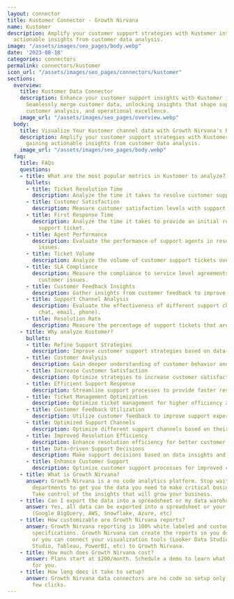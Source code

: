 ```yaml
---
layout: connector
title: Kustomer Connector - Growth Nirvana
name: Kustomer
description: Amplify your customer support strategies with Kustomer integration, gaining
  actionable insights from customer data analysis.
image: "/assets/images/seo_pages/body.webp"
date: '2023-08-18'
categories: connectors
permalink: connectors/kustomer
icon_url: "/assets/images/seo_pages/connectors/kustomer"
sections:
  overview:
    title: Kustomer Data Connector
    description: Enhance your customer support insights with Kustomer integration.
      Seamlessly merge customer data, unlocking insights that shape support strategies,
      customer analysis, and operational excellence.
    image_url: "/assets/images/seo_pages/overview.webp"
  body:
    title: Visualize Your Kustomer channel data with Growth Nirvana's Kustomer Connector
    description: Amplify your customer support strategies with Kustomer integration,
      gaining actionable insights from customer data analysis.
    image_url: "/assets/images/seo_pages/body.webp"
  faq:
    title: FAQs
    questions:
    - title: What are the most popular metrics in Kustomer to analyze?
      bullets:
      - title: Ticket Resolution Time
        description: Analyze the time it takes to resolve customer support tickets.
      - title: Customer Satisfaction
        description: Measure customer satisfaction levels with support interactions.
      - title: First Response Time
        description: Analyze the time it takes to provide an initial response to a
          support ticket.
      - title: Agent Performance
        description: Evaluate the performance of support agents in resolving customer
          issues.
      - title: Ticket Volume
        description: Analyze the volume of customer support tickets over time.
      - title: SLA Compliance
        description: Measure the compliance to service level agreements in resolving
          customer issues.
      - title: Customer Feedback Insights
        description: Gather insights from customer feedback to improve support strategies.
      - title: Support Channel Analysis
        description: Evaluate the effectiveness of different support channels (e.g.,
          chat, email, phone).
      - title: Resolution Rate
        description: Measure the percentage of support tickets that are resolved successfully.
    - title: Why analyze Kustomer?
      bullets:
      - title: Refine Support Strategies
        description: Improve customer support strategies based on data-driven insights.
      - title: Customer Analysis
        description: Gain deeper understanding of customer behavior and preferences.
      - title: Increase Customer Satisfaction
        description: Optimize strategies to increase customer satisfaction levels.
      - title: Efficient Support Response
        description: Streamline support processes to provide faster response times.
      - title: Ticket Management Optimization
        description: Optimize ticket management for higher efficiency and productivity.
      - title: Customer Feedback Utilization
        description: Utilize customer feedback to improve support experiences.
      - title: Optimized Support Channels
        description: Optimize different support channels based on their effectiveness.
      - title: Improved Resolution Efficiency
        description: Enhance resolution efficiency for better customer support experiences.
      - title: Data-driven Support Decisions
        description: Make support decisions based on data insights and analysis.
      - title: Enhance Customer Support
        description: Optimize customer support processes for improved customer experiences.
    - title: What is Growth Nirvana?
      answer: Growth Nirvana is a no code analytics platform. Stop waiting for other
        departments to get you the data you need to make critical business decisions.
        Take control of the insights that will grow your business.
    - title: Can I export the data into a spreadsheet or my data warehouse?
      answer: Yes, all data can be exported into a spreadsheet or your data warehouse
        (Google BigQuery, AWS, Snowflake, Azure, etc)
    - title: How customizable are Growth Nirvana reports?
      answer: Growth Nirvana reporting is 100% white labeled and customized to your
        specifications. Growth Nirvana can create the reports so you don’t have to
        or you can connect your visualization tools (Looker Data Studio/Google Data
        Studio, Tableau, PowerBI, etc) to Growth Nirvana.
    - title: How much does Growth Nirvana cost?
      answer: Plans start at $200/month. Schedule a demo to learn what plan is best
        for you.
    - title: How long does it take to setup?
      answer: Growth Nirvana data connectors are no code so setup only requires a
        few clicks.
---
```

